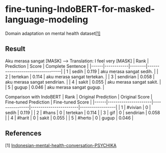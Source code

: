 # fine-tuning-IndoBERT-for-masked-language-modeling
Domain adaptation on mental health dataset[[1]](#ref1)
## Result
Aku merasa sangat [MASK] --> Translation: I feel very [MASK]
| Rank | Prediction | Score  | Complete Sentence               |
|------|------------|--------|----------------------------------|
| 1    | sedih      | 0.119  | aku merasa sangat sedih.        |
| 2    | tertekan   | 0.114  | aku merasa sangat tertekan.     |
| 3    | sendirian  | 0.058  | aku merasa sangat sendirian.    |
| 4    | sakit      | 0.055  | aku merasa sangat sakit.        |
| 5    | gugup      | 0.046  | aku merasa sangat gugup.        |


Comparison with IndoBERT
| Rank | Original Prediction | Original Score | Fine-tuned Prediction | Fine-tuned Score |
|------|----------------------|----------------|------------------------|------------------|
| 1    | #vivian              | 0              | sedih                  | 0.119            |
| 2    | #hans                | 0              | tertekan               | 0.114            |
| 3    | gif                  | 0              | sendirian              | 0.058            |
| 4    | #harit               | 0              | sakit                  | 0.055            |
| 5    | #herto               | 0              | gugup                  | 0.046            |
## References
<a id="ref1"/>

[1] [Indonesian-mental-health-conversation-PSYCHIKA](https://www.kaggle.com/datasets/xmaulana/psychikadataset-7b)
